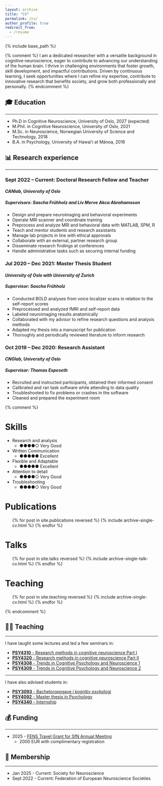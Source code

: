 ```yaml
---
layout: archive
title: "CV"
permalink: /cv/
author_profile: true
redirect_from:
  - /resume
---
```


{% include base_path %}

{% comment %}
I am a dedicated researcher with a versatile background in cognitive neuroscience, eager to contribute to advancing our understanding of the human brain. I thrive in challenging environments that foster growth, skill development, and impactful contributions. Driven by continuous learning, I seek opportunities where I can refine my expertise, contribute to innovative research that benefits society, and grow both professionally and personally.
{% endcomment %}


## 🎓 Education
----
* Ph.D in Cognitive Neuroscience, University of Oslo, 2027 (expected)
* M.Phil. in Cognitive Neuroscience, University of Oslo, 2021
* M.Sc. in Neuroscience, Norwegian University of Science and Technology, 2018
* B.A. in Psychology, University of Hawaiʻi at Mānoa, 2016

## 📊 Research experience
----
### **Sept 2022 – Current**: Doctoral Research Fellow and Teacher
#### _CANlab, University of Oslo_
##### _Supervisors: Sascha Frühholz and Liv Merve Akca Abrahamsson_
* Design and prepare neuroimaging and behavioral experiments
* Operate MRI scanner and coordinate training
* Preprocess and analyze MRI and behavioral data with MATLAB, SPM, R
* Teach and mentor students and research assistants
* Manage lab projects in line with ethical approvals
* Collaborate with an external, partner research group
* Disseminate research findings at conferences
* Handle administrative tasks such as securing internal funding


### **Jul 2020 – Dec 2021**: Master Thesis Student
#### _University of Oslo with University of Zurich_
##### _Supervisor: Sascha Frühholz_
* Conducted BOLD analyses from voice localizer scans in relation to the self-report scores
* Preprocessed and analyzed fMRI and self-report data
* Labeled neuroimaging results anatomically
* Collaborated with my advisor to refine research questions and analysis methods
* Adapted my thesis into a manuscript for publication
* Thoroughly and periodically reviewed literature to inform research


### **Oct 2019 – Dec 2020**: Research Assistant
#### _CNGlab, University of Oslo_
##### _Supervisor: Thomas Espeseth_
* Recruited and instructed participants, obtained their informed consent
* Calibrated and ran task software while attending to data quality
* Troubleshooted to fix problems or crashes in the software
* Cleaned and prepared the experiment room 


{% comment %}

Skills
======
* Research and analysis
  * ●●●●○ Very Good
* Written Communication
  * ●●●●● Excellent
* Flexible and Adaptable
  * ●●●●● Excellent
* Attention to detail
  * ●●●●○ Very Good 
* Troubleshooting
  * ●●●●○ Very Good
 


Publications
======
  <ul>{% for post in site.publications reversed %}
    {% include archive-single-cv.html %}
  {% endfor %}</ul>
  

Talks
======
  <ul>{% for post in site.talks reversed %}
    {% include archive-single-talk-cv.html  %}
  {% endfor %}</ul>

  

Teaching
======
  <ul>{% for post in site.teaching reversed %}
    {% include archive-single-cv.html %}
  {% endfor %}</ul>
  
{% endcomment %}

## 👩‍🏫 Teaching
----
I have taught some lectures and led a few seminars in:

* [**PSY4310** - Research methods in cognitive neuroscience Part I](https://www.uio.no/studier/emner/sv/psykologi/PSY4310/)
* [**PSY4320** - Research methods in cognitive neuroscience Part II](https://www.uio.no/studier/emner/sv/psykologi/PSY4320/index.html)
* [**PSY4308** - Trends in Cognitive Psychology and Neuroscience 1](https://www.uio.no/studier/emner/sv/psykologi/PSY4308/index.html)
* [**PSY4309** - Trends in Cognitive Psychology and Neuroscience 2](https://www.uio.no/studier/emner/sv/psykologi/PSY4309/index.html)

---

I have also advised students in:

* [**PSY3093** - Bacheloroppgave i kognitiv psykologi](https://www.uio.no/studier/emner/sv/psykologi/PSY3093/index.html)
* [**PSY4092** - Master thesis in Psychology](https://www.uio.no/studier/emner/sv/psykologi/PSY4092/)
* [**PSY4340** - Internship](https://www.uio.no/studier/emner/sv/psykologi/PSY4340/index.html)


## 💰 Funding 
----
* 2025 - [FENS Travel Grant for SfN Annual Meeting](https://www.fens.org/careers/grants-and-stipends/grant/travel-grants-for-the-annual-meeting-of-the-society-for-neuroscience)
  * 2000 EUR with complimentary registration

  
## 🤝 Membership 
----
* Jan 2025 - Current: Society for Neuroscience
* Sept 2022 - Current:  Federation of European Neuroscience Societies
